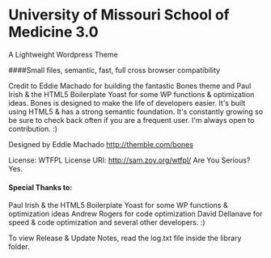 # University of Missouri School of Medicine 3.0
A Lightweight Wordpress Theme

####Small files, semantic, fast, full cross browser compatibility

Credit to Eddie Machado for building the fantastic Bones theme and Paul Irish & the HTML5 Boilerplate
Yoast for some WP functions & optimization ideas. Bones is designed to make the life of developers easier. It's built
using HTML5 & has a strong semantic foundation.
It's constantly growing so be sure to check back often if you are a
frequent user. I'm always open to contribution. :)

Designed by Eddie Machado
http://themble.com/bones

License: WTFPL
License URI: http://sam.zoy.org/wtfpl/
Are You Serious? Yes.

#### Special Thanks to:
Paul Irish & the HTML5 Boilerplate
Yoast for some WP functions & optimization ideas
Andrew Rogers for code optimization
David Dellanave for speed & code optimization
and several other developers. :)

To view Release & Update Notes, read the log.txt file inside
the library folder.



